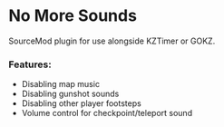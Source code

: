 # No More Sounds

SourceMod plugin for use alongside KZTimer or GOKZ. 

### Features:
- Disabling map music
- Disabling gunshot sounds
- Disabling other player footsteps
- Volume control for checkpoint/teleport sound